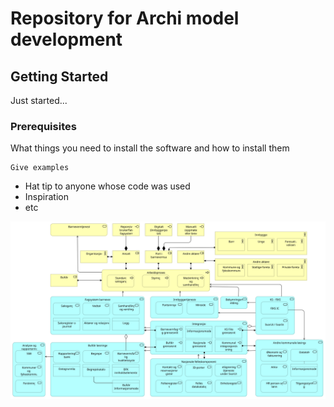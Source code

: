 # Repository for Archi model development
## Getting Started

Just started...

### Prerequisites

What things you need to install the software and how to install them

```
Give examples
```

* Hat tip to anyone whose code was used
* Inspiration
* etc

![Metamodell arkitekturlandskap kommune](arkitekturlandskap.svg "Metamodell")
